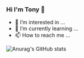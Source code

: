 ### Hi I'm Tony 👋

- 👀 I’m interested in ...
- 🌱 I’m currently learning ...
- 📫 How to reach me ...



![Anurag's GitHub stats](https://github-readme-stats.vercel.app/api?username=iAmEphy&show_icons=true&theme=cobalt)


<!---
iAmEphy/iAmEphy is a ✨ special ✨ repository because its `README.md` (this file) appears on your GitHub profile.
You can click the Preview link to take a look at your changes.
--->
